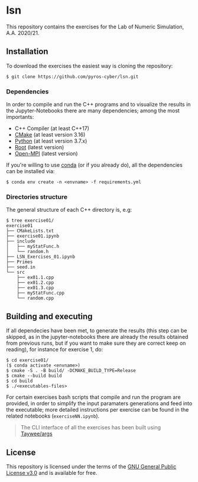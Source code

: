 # lsn
This repository contains the exercises for the Lab of Numeric Simulation, A.A. 2020/21.

## Installation ##
To download the exercises the easiest way is cloning the repository:
```
$ git clone https://github.com/pyros-cyber/lsn.git
```

### Dependencies ###
In order to compile and run the C++ programs and to visualize the results in the Jupyter-Notebooks there are many dependencies; among the most importants:
- C++ Compiler (at least C++17)
- [CMake](https://cmake.org/) (at least version 3.16)
- [Python](https://www.python.org/downloads/) (at least version 3.7.x)
- [Root](https://root.cern/) (latest version)
- [Open-MPI](https://www.open-mpi.org/) (latest version)

If you're willing to use [conda](https://docs.conda.io/projects/conda/en/latest/user-guide/index.html) (or if you already do), all the dependencies can be installed via:
```
$ conda env create -n <envname> -f requirements.yml
```

### Directories structure ###
The general structure of each C++ directory is, e.g:
```
$ tree exercise01/
exercise01
├── CMakeLists.txt
├── exercise01.ipynb
├── include
│   ├── myStatFunc.h
│   └── random.h
├── LSN_Exercises_01.ipynb
├── Primes
├── seed.in
└── src
    ├── ex01.1.cpp
    ├── ex01.2.cpp
    ├── ex01.3.cpp
    ├── myStatFunc.cpp
    └── random.cpp
```

## Building and executing ##
If all dependecies have been met, to generate the results (this step can be skipped, as in the jupyter-notebooks there are already the results obtained from previous runs, but if you want to make sure they are correct keep on reading), for instance for exercise 1, do:
```
$ cd exercise01/
($ conda activate <envname>)
$ cmake -S . -B build/ -DCMAKE_BUILD_TYPE=Release
$ cmake --build build
$ cd build
$ ./<executables-files>
```
For certain exercises bash scripts that compile and run the program are provided, in order to simplify the input paramaters generations and feed into the executable; more detailed instructions per exercise can be found in the related notebooks (`exerciseNN.ipynb`).

> The CLI interface of all the exercises has been built using [Taywee/args](https://github.com/Taywee/args)

## License ##
This repository is licensed under the terms of the [GNU General Public License v3.0](https://www.gnu.org/licenses/gpl-3.0.html) and is available for free. 

